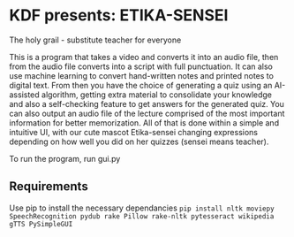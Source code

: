KDF presents: ETIKA-SENSEI
============
The holy grail - substitute teacher for everyone

This is a program that takes a video and converts it into an audio file, then from the audio file converts into a script with full punctuation. It can also use machine learning to convert hand-written notes and printed notes to digital text. From then you have the choice of generating a quiz using an AI-assisted algorithm, getting extra material to consolidate your knowledge and also a self-checking feature to get answers for the generated quiz. You can also output an audio file of the lecture comprised of the most important information for better memorization. All of that is done within a simple and intuitive UI, with our cute mascot Etika-sensei changing expressions depending on how well you did on her quizzes (sensei means teacher).

To run the program, run gui.py

Requirements
------------
Use pip to install the necessary dependancies
`pip install nltk moviepy SpeechRecognition pydub rake Pillow rake-nltk pytesseract wikipedia gTTS PySimpleGUI`
